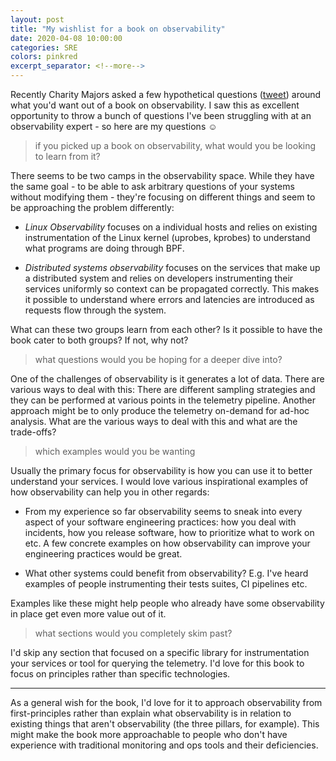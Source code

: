 ```yaml
---
layout: post
title: "My wishlist for a book on observability"
date: 2020-04-08 10:00:00
categories: SRE
colors: pinkred
excerpt_separator: <!--more-->
---
```


<!--more-->

Recently Charity Majors asked a few hypothetical questions ([tweet](https://twitter.com/mipsytipsy/status/1247212789086609410)) around what you'd want out of a book on observability. I saw this as excellent opportunity to throw a bunch of questions I've been struggling with at an observability expert - so here are my questions ☺️

> if you picked up a book on observability, what would you be looking to learn from it?

There seems to be two camps in the observability space. While they have the same goal - to be able to ask arbitrary questions of your systems without modifying them - they're focusing on different things and seem to be approaching the problem differently:

- *Linux Observability* focuses on a individual hosts and relies on existing instrumentation of the Linux kernel (uprobes, kprobes) to understand what programs are doing through BPF.

- *Distributed systems observability* focuses on the services that make up a distributed system and relies on developers instrumenting their services uniformly so context can be propagated correctly. This makes it possible to understand where errors and latencies are introduced as requests flow through the system.

What can these two groups learn from each other? Is it possible to have the book cater to both groups? If not, why not?

> what questions would you be hoping for a deeper dive into?

One of the challenges of observability is it generates a lot of data. There are various ways to deal with this: There are different sampling strategies and they can be performed at various points in the telemetry pipeline. Another approach might be to only produce the telemetry on-demand for ad-hoc analysis. What are the various ways to deal with this and what are the trade-offs?

> which examples would you be wanting

Usually the primary focus for observability is how you can use it to better understand your services. I would love various inspirational examples of how observability can help you in other regards:

- From my experience so far observability seems to sneak into every aspect of your software engineering practices: how you deal with incidents, how you release software, how to prioritize what to work on etc. A few concrete examples on how observability can improve your engineering practices would be great.

- What other systems could benefit from observability? E.g. I've heard examples of people instrumenting their tests suites, CI pipelines etc.

Examples like these might help people who already have some observability in place get even more value out of it.

> what sections would you completely skim past?

I'd skip any section that focused on a specific library for instrumentation your services or tool for querying the telemetry. I'd love for this book to focus on principles rather than specific technologies.

---

As a general wish for the book, I'd love for it to approach observability from first-principles rather than explain what observability is in relation to existing things that aren't observability (the three pillars, for example). This might make the book more approachable to people who don't have experience with traditional monitoring and ops tools and their deficiencies.

